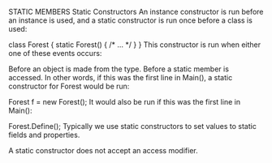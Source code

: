STATIC MEMBERS
Static Constructors
An instance constructor is run before an instance is used, and a static constructor is run once before a class is used:

class Forest 
{
  static Forest()
  { /* ... */ }
}
This constructor is run when either one of these events occurs:

Before an object is made from the type.
Before a static member is accessed.
In other words, if this was the first line in Main(), a static constructor for Forest would be run:

Forest f  = new Forest();
It would also be run if this was the first line in Main():

Forest.Define();
Typically we use static constructors to set values to static fields and properties.

A static constructor does not accept an access modifier.
